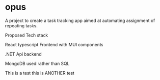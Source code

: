# opus
A project to create a task tracking app aimed at automating assignment of repeating tasks.


Proposed Tech stack

React typescript Frontend with MUI components

.NET Api backend

MongoDB used rather than SQL

This is a test
this is ANOTHER test
